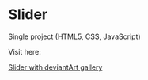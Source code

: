 # Slider

Single project (HTML5, CSS, JavaScript)

Visit here:

<a href="https://magdry.github.io/Slider/index.html">Slider with deviantArt gallery</a>

